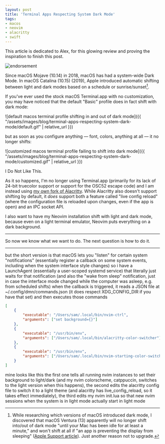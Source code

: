 ```yaml
---
layout: post
title: 'Terminal Apps Respecting System Dark Mode'
tags:
- macos
- neovim
- alacritty
- swift
---
```

This article is dedicated to Alex, for this glowing review and proving the inspiration to finish this post.

<picture>
  <source media="(prefers-color-scheme: dark)" srcset="{{ "/assets/images/blog/terminal-apps-respecting-system-dark-mode/endorsement-dark.png" | relative_url }}">
  <source media="(prefers-color-scheme: light)" srcset="{{ "/assets/images/blog/terminal-apps-respecting-system-dark-mode/endorsement-light.png" | relative_url }}">
  <img alt="endorsement" src="{{ "/assets/images/blog/terminal-apps-respecting-system-dark-mode/endorsement-light.png" | relative_url }}">
</picture>

Since macOS Mojave (10.14) in 2018, macOS has had a system-wide Dark Mode. In macOS Catalina (10.15) (2019), Apple introduced automatic shifting between light and dark modes based on a schedule or sunrise/sunset[^1].

[^1]: While researching which versions of macOS introduced dark mode, I discovered that macOS Ventura (13) apparently will no longer shift into/out of dark mode "until your Mac has been idle for at least a minute," and won't shift at all if "an app is preventing the display from sleeping" ([Apple Support article](https://support.apple.com/guide/mac-help/use-a-light-or-dark-appearance-mchl52e1c2d2/13.0/mac/13.0)). Just another reason not to upgrade.

If you've ever used the stock macOS Terminal.app with no customization, you may have noticed that the default "Basic" profile does in fact shift with dark mode:

![default macos terminal profile shifting in and out of dark mode]({{ "/assets/images/blog/terminal-apps-respecting-system-dark-mode/default.gif" | relative_url }})

but as soon as you configure anything — font, colors, anything at all — it no longer shifts:

![customized macos terminal profile failing to shift into dark mode]({{ "/assets/images/blog/terminal-apps-respecting-system-dark-mode/customized.gif" | relative_url }})

I Do Not Like This.

As it so happens, I'm no longer using Terminal.app (primarily for its lack of 24-bit truecolor support or support for the OSC52 escape code) and I am instead using [my own fork of Alacritty](https://github.com/Samasaur1/alacritty/tree/2b7def0f774e5cfb0b4ed06b5f9d8ffd73f8bf2a). While Alacritty also doesn't support shifting by default, it _does_ support both a feature called "live config reload" (where the configuration file is reloaded upon changes, even if the app is open) and an IPC socket API.

I also want to have my Neovim installation shift with light and dark mode, because even on a light terminal emulator, Neovim puts everything on a dark background.

***

So now we know what we want to do. The next question is how to do it.

***

but the short version is that macOS lets you "listen" for certain system "notifications" (essentially register a callback on some system events, including when the system interface style changes)
so i have a LaunchAgent (essentially a user-scoped systemd service) that literally just waits for that notification (and also the "wake from sleep" notification, just in case the interface mode changed while the computer was asleep, e.g. from scheduled shifts)
when the callback is triggered, it reads a JSON file at ~/.config/dmn/commands.json (it does respect XDG_CONFIG_DIR if you have that set) and then executes those commands
```json
[
    {
        "executable": "/Users/sam/.local/bin/nvim-ctrl",
        "arguments": ["set background={}"]
    },
    {
        "executable": "/usr/bin/env",
        "arguments": ["/Users/sam/.local/bin/alacritty-color-switcher"]
    },
    {
        "executable": "/usr/bin/env",
        "arguments": ["/Users/sam/.local/bin/nvim-starting-color-switcher"]
    }
]
```
mine looks like this
the first one tells all running nvim instances to set their background to light/dark (and my nvim colorscheme, catppuccin, switches to the light version when this happens), the second edits the alacritty config file to switch it to a light theme (and alacritty has live_config_reload, so it takes effect immediately), the third edits my nvim init.lua so that new nvim sessions when the system is in light mode actually start in light mode
